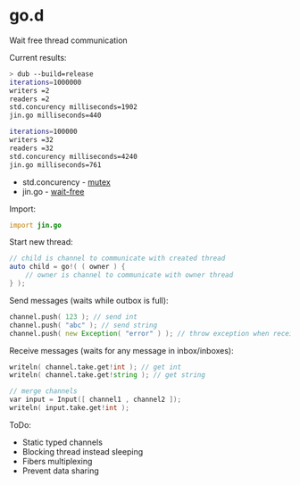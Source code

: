 # go.d
Wait free thread communication

Current results:
```sh
> dub --build=release                                          
iterations=1000000
writers =2
readers =2
std.concurency milliseconds=1902
jin.go milliseconds=440

iterations=100000
writers =32
readers =32
std.concurency milliseconds=4240
jin.go milliseconds=761
```

* std.concurency - [mutex](https://en.wikipedia.org/wiki/Lock_(computer_science))
* jin.go - [wait-free](https://en.wikipedia.org/wiki/Non-blocking_algorithm#Wait-freedom)

Import:
```d
import jin.go
```

Start new thread:
```d
// child is channel to communicate with created thread
auto child = go!( ( owner ) {
    // owner is channel to communicate with owner thread
} );
```

Send messages (waits while outbox is full):
```d
channel.push( 123 ); // send int
channel.push( "abc" ); // send string
channel.push( new Exception( "error" ) ); // throw exception when receiver try to take message
```

Receive messages (waits for any message in inbox/inboxes):
```d
writeln( channel.take.get!int ); // get int
writeln( channel.take.get!string ); // get string

// merge channels
var input = Input([ channel1 , channel2 ]);
writeln( input.take.get!int );
```

ToDo:

 * Static typed channels
 * Blocking thread instead sleeping
 * Fibers multiplexing
 * Prevent data sharing